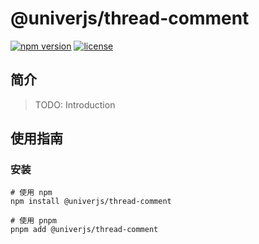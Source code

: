 # @univerjs/thread-comment

[![npm version](https://img.shields.io/npm/v/@univerjs/thread-comment)](https://npmjs.org/packages/@univerjs/thread-comment)
[![license](https://img.shields.io/npm/l/@univerjs/thread-comment)](https://img.shields.io/npm/l/@univerjs/thread-comment)

## 简介

> TODO: Introduction

## 使用指南

### 安装

```shell
# 使用 npm
npm install @univerjs/thread-comment

# 使用 pnpm
pnpm add @univerjs/thread-comment
```
